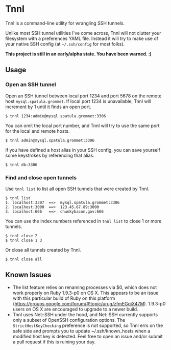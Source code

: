 # Tnnl

Tnnl is a command-line utility for wrangling SSH tunnels.

Unlike most SSH tunnel utilities I've come across, Tnnl will not clutter your 
filesystem with a preferences YAML file. Instead it will try to make use of your 
native SSH config (at `~/.ssh/config` for most folks).

__This project is still in an early/alpha state. You have been warned. :)__

## Usage

### Open an SSH tunnel

Open an SSH tunnel between local port 1234 and port 5678 on the remote host 
`mysql.spatula.grommet`. If local port 1234 is unavailable, Tnnl will increment 
by 1 until it finds an open port.

    $ tnnl 1234:admin@mysql.spatula.grommet:3306

You can omit the local port number, and Tnnl will try to use the same port for 
the local and remote hosts.
    
    $ tnnl admin@mysql.spatula.grommet:3306
    
If you have defined a host alias in your SSH config, you can save yourself some 
keystrokes by referencing that alias.

    $ tnnl db:3306

### Find and close open tunnels
    
Use `tnnl list` to list all open SSH tunnels that were created by Tnnl.

    $ tnnl list
    1. localhost:3307  ==>  mysql.spatula.grommet:3306
    2. localhost:3000  ==>  123.45.67.89:3000
    3. localhost:666   ==>  chunkybacon.gov:666

You can use the index numbers referenced in `tnnl list` to close 1 or more 
tunnels.

    $ tnnl close 2
    $ tnnl close 1 3

Or close all tunnels created by Tnnl.

    $ tnnl close all

## Known Issues

- The list feature relies on renaming processes via $0, which does not work 
properly on Ruby 1.9.3-p0 on OS X. This appears to be an issue with this 
particular build of Ruby on this platform 
(https://groups.google.com/forum/#!topic/urug/zfmEGqjX47M). 1.9.3-p0 users on OS 
X are encouraged to upgrade to a newer build.
- Tnnl uses Net::SSH under the hood, and Net::SSH currently supports only a 
subset of OpenSSH configuration options. The `StrictHostKeyChecking` preference 
is not supported, so Tnnl errs on the safe side and prompts you to update 
~/.ssh/known_hosts when a modified host key is detected. Feel free to open an 
issue and/or submit a pull request if this is ruining your day.
